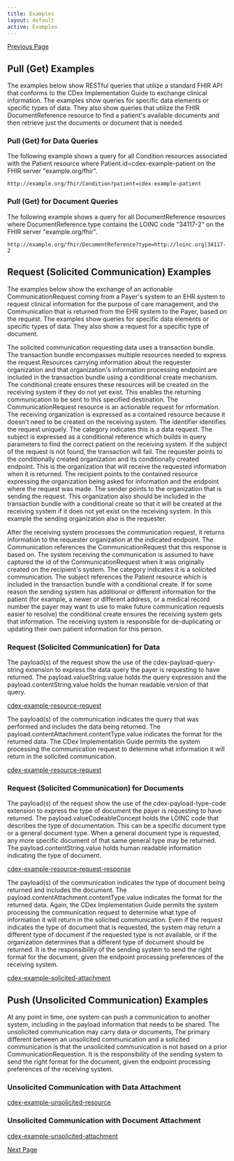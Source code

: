 ```yaml
---
title: Examples
layout: default
active: Examples
---
```


[Previous Page](Credits.html)

## Pull (Get) Examples
The examples below show RESTful queries that utilize a standard FHIR API that conforms to the CDex Implementation Guide to exchange clinical information. The examples show queries for specific data elements or specific types of data. They also show queries that utilize the FHIR DocumentReference resource to find a patient's available documents and then retrieve just the documents or document that is needed.

### Pull (Get) for Data Queries
The following example shows a query for all Condition resources associated with the Patient resource where Patient.id=cdex-example-patient on the FHIR server "example.org/fhir". 

`http://example.org/fhir/Condition?patient=cdex-example-patient`

### Pull (Get) for Document Queries
The following example shows a query for all DocumentReference resources where DocumentReference.type contains the LOINC code "34117-2" on the FHIR server "example.org/fhir". 

`http://example.org/fhir/DocumentReference?type=http://loinc.org|34117-2`

## Request (Solicited Communication) Examples
The examples below show the exchange of an actionable CommunicationRequest coming from a Payer's system to an EHR system to request clinical information for the purpose of care management, and the Communication that is returned from the EHR system to the Payer, based on the request. The examples show queries for specific data elements or specific types of data. They also show a request for a specific type of document. 

The solicited communication requesting data uses a transaction bundle. The transaction bundle encompasses multiple resources needed to express the request.Resources carrying information about the requester organization and that organization's information processing endpoint are included in the transaction bundle using a conditional create mechanism. The conditional create ensures these resources will be created on the receiving system if they do not yet exist.  This enables the returning communication to be sent to this specified destination. The CommunicationRequest resource is an actionable request for information. The receiving organization is expressed as a contained resource because it doesn't need to be created on the receiving system. The identifier identifies the request uniquely. The category indicates this is a data request. The subject is expressed as a conditional reference which builds in query parameters to find the correct patient on the receiving system. If the subject of the request is not found, the transaction will fail. The requester points to the conditionally created organization and its conditionally created endpoint.  This is the organization that will receive the requested information when it is returned. The recipient points to the contained resource expressing the organization being asked for information and the endpoint where the request was made. The sender points to the organization that is sending the request. This organization also should be included in the transaction bundle with a conditional create so that it will be created at the receiving system if it does not yet exist on the receiving system. In this example the sending organization also is the requester.     

After the receiving system processes the communication request, it returns information to the requester organization at the indicated endpoint. The Communication references the CommunicationRequest that this response is based on. The system receiving the communication is assumed to have captured the id of the CommunicationRequest when it was originally created on the recipient's system. The category indicates it is a solicited communication. The subject references the Patient resource which is included in the transaction bundle with a conditional create. If for some reason the sending system has additional or different information for the patient (for example, a newer or different address, or a medical record number the payer may want to use to make future communication requests easier to resolve) the conditional create ensures the receiving system gets that information. The receiving system is responsible for de-duplicating or updating their own patient information for this person. 

### Request (Solicited Communication) for Data

The payload(s) of the request show the use of the cdex-payload-query-string extension to express the data query the payer is requesting to have returned. The payload.valueString.value holds the query expression and the payload.contentString.value holds the human readable version of that query. 

<a href="CommunicationRequest-cdex-example-resource-request.html">cdex-example-resource-request</a>

The payload(s) of the communication indicates the query that was performed and includes the data being returned. The payload.contentAttachment.contentType.value indicates the format for the returned data. The CDex Implementation Guide permits the system processing the communication request to determine what information it will return in the solicited communication.
 
<a href="CommunicationRequest-cdex-example-resource-request.html">cdex-example-resource-request</a>

### Request (Solicited Communication) for Documents
The payload(s) of the request show the use of the cdex-payload-type-code extension to express the type of document the payer is requesting to have returned. The payload.valueCodeableConcept holds the LOINC code that describes the type of documentation. This can be a specific document type or a general document type.  When a general document type is requested, any more specific document of that same general type may be returned.  The payload.contentString.value holds human readable information indicating the type of document. 

<a href="Communication-cdex-example-resource-request-response.html">cdex-example-resource-request-response</a>

The payload(s) of the communication indicates the type of document being returned and includes the document. The payload.contentAttachment.contentType.value indicates the format for the returned data. Again, the CDex Implementation Guide permits the system processing the communication request to determine what type of information it will return in the solicited communication. Even if the request indicates the type of document that is requested, the system may return a different type of document if the requested type is not available, or if the organization determines that a different type of document should be returned. It is the responsibility of the sending system to send the right format for the document, given the endpoint processing preferences of the receiving system.

<a href="Communication-cdex-example-solicited-attachment.html">cdex-example-solicited-attachment</a>

## Push (Unsolicited Communication) Examples
At any point in time, one system can push a communication to another system, including in the payload information that needs to be shared. The unsolicited communication may carry data or documents, The primary different between an unsolicited communication and a solicited communication is that the unsolicited communication is not based on a prior CommunicationRequestion. It is the responsibility of the sending system to send the right format for the document, given the endpoint processing preferences of the receiving system.

### Unsolicited Communication with Data Attachment

<a href="Communication-cdex-example-unsolicited-resource.html">cdex-example-unsolicited-resource</a>

### Unsolicited Communication with Document Attachment

<a href="Communication-cdex-example-unsolicited-attachment.html">cdex-example-unsolicited-attachment</a>

[Next Page](Value_Sets.html)